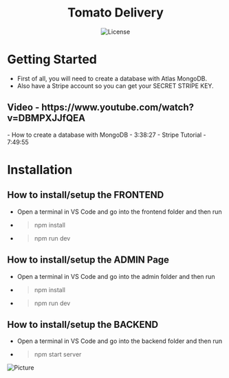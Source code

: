 <h1 align="center">Tomato Delivery</h1>
  
  
  <p align="center">
    <img alt="License" src="https://camo.githubusercontent.com/1fa5dd0488f9004c806e1e402a68aaa3a998554fc47f33f4dd6892cc8b39d6ff/68747470733a2f2f696d672e736869656c64732e696f2f6769746875622f6c6963656e73652f61746c61732d6f732f61746c61733f7374796c653d666f722d7468652d6261646765266c6f676f3d67697468756226636f6c6f723d314139314646"/>
  </p>


# Getting Started

- First of all, you will need to create a database with Atlas MongoDB.
- Also have a Stripe account so you can get your SECRET STRIPE KEY.

<h2>Video - https://www.youtube.com/watch?v=DBMPXJJfQEA</h2>
- How to create a database with MongoDB - 3:38:27
- Stripe Tutorial - 7:49:55


# Installation

## How to install/setup the FRONTEND
- Open a terminal in VS Code and go into the frontend folder and then run
-  > npm install
-  > npm run dev


## How to install/setup the ADMIN Page
- Open a terminal in VS Code and go into the admin folder and then run
-  > npm install
-  > npm run dev
   
## How to install/setup the BACKEND
- Open a terminal in VS Code and go into the backend folder and then run
-  > npm start server


![Picture]()



